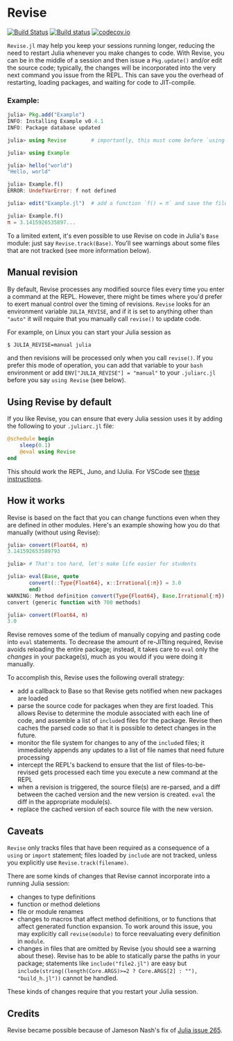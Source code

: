 # Revise

[![Build Status](https://travis-ci.org/timholy/Revise.jl.svg?branch=master)](https://travis-ci.org/timholy/Revise.jl)
[![Build status](https://ci.appveyor.com/api/projects/status/e1xnsj4e5q9308y6/branch/master?svg=true)](https://ci.appveyor.com/project/timholy/revise-jl/branch/master)
[![codecov.io](http://codecov.io/github/timholy/Revise.jl/coverage.svg?branch=master)](http://codecov.io/github/timholy/Revise.jl?branch=master)

`Revise.jl` may help you keep your sessions running longer, reducing the
need to restart Julia whenever you make changes to code.
With Revise, you can be in the middle of a session and then issue a `Pkg.update()`
and/or edit the source code; typically, the changes will be incorporated
into the very next command you issue from the REPL.
This can save you the overhead of restarting, loading packages, and waiting for code to JIT-compile.

### Example:

```julia
julia> Pkg.add("Example")
INFO: Installing Example v0.4.1
INFO: Package database updated

julia> using Revise        # importantly, this must come before `using Example`

julia> using Example

julia> hello("world")
"Hello, world"

julia> Example.f()
ERROR: UndefVarError: f not defined

julia> edit("Example.jl")  # add a function `f() = π` and save the file

julia> Example.f()
π = 3.1415926535897...
```

To a limited extent, it's even possible to use Revise on code in
Julia's `Base` module: just say `Revise.track(Base)`. You'll see
warnings about some files that are not tracked (see more information
below).

## Manual revision

By default, Revise processes any modified source files every time you enter
a command at the REPL.
However, there might be times where you'd prefer to exert manual control over
the timing of revisions. `Revise` looks for an environment variable
`JULIA_REVISE`, and if it is set to anything other than `"auto"` it
will require that you manually call `revise()` to update code.

For example, on Linux you can start your Julia session as

```sh
$ JULIA_REVISE=manual julia
```

and then revisions will be processed only when you call `revise()`.
If you prefer this mode of operation, you can add that variable to your `bash`
environment or add `ENV["JULIA_REVISE"] = "manual"` to your
`.juliarc.jl` before you say `using Revise` (see below).

## Using Revise by default

If you like Revise, you can ensure that every Julia session uses it by
adding the following to your `.juliarc.jl` file:

```julia
@schedule begin
    sleep(0.1)
    @eval using Revise
end
```
This should work the REPL, Juno, and IJulia. For VSCode see [these instructions](https://github.com/JuliaEditorSupport/julia-vscode/wiki/Know-issues-and-workarounds).

## How it works

Revise is based on the fact that you can change functions even when
they are defined in other modules. Here's an example showing how you do that manually (without using Revise):

```julia
julia> convert(Float64, π)
3.141592653589793

julia> # That's too hard, let's make life easier for students

julia> eval(Base, quote
       convert(::Type{Float64}, x::Irrational{:π}) = 3.0
       end)
WARNING: Method definition convert(Type{Float64}, Base.Irrational{:π}) in module Base at irrationals.jl:130 overwritten at REPL[2]:2.
convert (generic function with 700 methods)

julia> convert(Float64, π)
3.0
```

Revise removes some of the tedium of manually copying and pasting code
into `eval` statements.
To decrease the amount of re-JITting
required, Revise avoids reloading the entire package; instead, it takes care
to `eval` only the *changes* in your package(s), much as you would if you were
doing it manually.

To accomplish this, Revise uses the following overall strategy:

- add a callback to Base so that Revise gets notified when new
  packages are loaded
- parse the source code for packages when they are first loaded. This
  allows Revise to determine the
  module associated with each line of code, and assemble a list of
  `include`d files for the package. Revise then caches the parsed code
  so that it is possible to detect changes in the future.
- monitor the file system for changes to any of the `include`d files;
  it immediately appends any updates to a list of file names that need future
  processing
- intercept the REPL's backend to ensure that the list of
  files-to-be-revised gets processed each time you execute a new
  command at the REPL
- when a revision is triggered, the source file(s) are re-parsed, and
  a diff between the cached version and the new version is
  created. `eval` the diff in the appropriate module(s).
- replace the cached version of each source file with the new version.

## Caveats

`Revise` only tracks files that have been required as a consequence of
a `using` or `import` statement; files loaded by `include` are not
tracked, unless you explicitly use `Revise.track(filename)`.

There are some kinds of changes that Revise cannot incorporate into a running Julia session:

- changes to type definitions
- function or method deletions
- file or module renames
- changes to macros that affect method definitions, or to functions that affect generated
function expansion. To work around this issue, you may explicitly call `revise(module)`
to force reevaluating every definition in `module`.
- changes in files that are omitted by Revise (you should see a warning about these). Revise has to be able to statically parse the paths in your package; statements like `include("file2.jl")` are easy but `include(string((length(Core.ARGS)>=2 ? Core.ARGS[2] : ""), "build_h.jl"))` cannot be handled.

These kinds of changes require that you restart your Julia session.

## Credits

Revise became possible because of Jameson Nash's fix of [Julia issue 265](https://github.com/JuliaLang/julia/issues/265).
